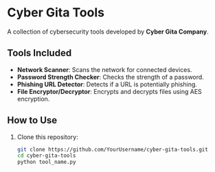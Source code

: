 # Cyber Gita Tools

A collection of cybersecurity tools developed by **Cyber Gita Company**.

## Tools Included
- **Network Scanner**: Scans the network for connected devices.
- **Password Strength Checker**: Checks the strength of a password.
- **Phishing URL Detector**: Detects if a URL is potentially phishing.
- **File Encryptor/Decryptor**: Encrypts and decrypts files using AES encryption.

## How to Use
1. Clone this repository:
   ```bash
   git clone https://github.com/YourUsername/cyber-gita-tools.git
   cd cyber-gita-tools
   python tool_name.py

